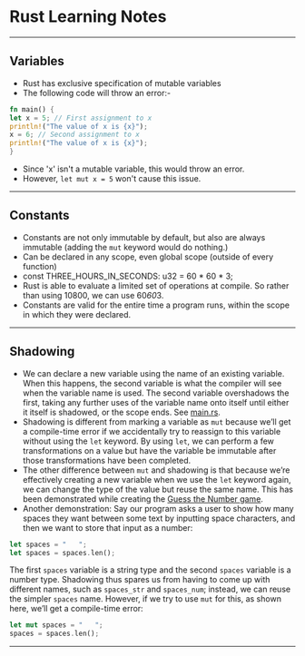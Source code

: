 # Rust Learning Notes

---

## Variables
- Rust has exclusive specification of mutable variables
- The following code will throw an error:-
```rust
fn main() {
let x = 5; // First assignment to x
println!("The value of x is {x}");
x = 6; // Second assignment to x
println!("The value of x is {x}");
}
```
- Since 'x' isn't a mutable variable, this would throw an error.
- However, `let mut x = 5` won't cause this issue.

---

## Constants
- Constants are not only immutable by default, but also are always immutable (adding the `mut` keyword would do nothing.)
- Can be declared in any scope, even global scope (outside of every function)
- const THREE_HOURS_IN_SECONDS: u32 = 60 * 60 * 3;
- Rust is able to evaluate a limited set of operations at compile. So rather than using 10800, we can use 60*60*3.
- Constants are valid for the entire time a program runs, within the scope in which they were declared.

---

## Shadowing 
- We can declare a new variable using the name of an existing variable.  When this happens, the second variable is what the compiler will see when the variable name is used. The second variable overshadows the first, taking any further uses of the variable name onto itself until either it itself is shadowed, or the scope ends. See [main.rs](common_concepts/src/main.rs).
- Shadowing is different from marking a variable as `mut` because we’ll get a compile-time error if we accidentally try to reassign to this variable without using the `let` keyword. By using `let`, we can perform a few transformations on a value but have the variable be immutable after those transformations have been completed.
- The other difference between `mut` and shadowing is that because we’re effectively creating a new variable when we use the `let` keyword again, we can change the type of the value but reuse the same name. This has been demonstrated while creating the [Guess the Number game](guess_the_number\src\main.rs).
- Another demonstration:
Say our program asks a user to show how many spaces they want between some text by inputting space characters, and then we want to store that input as a number:
```rust
let spaces = "   ";
let spaces = spaces.len();
```
The first `spaces` variable is a string type and the second `spaces` variable is a number type. Shadowing thus spares us from having to come up with different names, such as `spaces_str` and `spaces_num`; instead, we can reuse the simpler `spaces` name. However, if we try to use `mut` for this, as shown here, we’ll get a compile-time error:
```rust
let mut spaces = "   ";
spaces = spaces.len();
```

---
